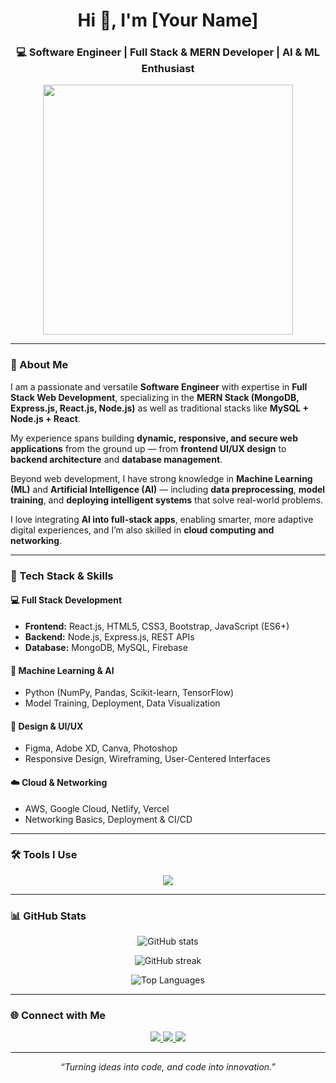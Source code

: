 <!--
✨ GitHub Profile README for [niyonkuru boduen]
-->

<h1 align="center">Hi 👋, I'm [Your Name]</h1>
<h3 align="center">💻 Software Engineer | Full Stack & MERN Developer | AI & ML Enthusiast</h3>

<p align="center">
  <img src="https://media.giphy.com/media/qgQUggAC3Pfv687qPC/giphy.gif" width="400"/>
</p>

---

### 🚀 About Me
I am a passionate and versatile **Software Engineer** with expertise in **Full Stack Web Development**, specializing in the **MERN Stack (MongoDB, Express.js, React.js, Node.js)** as well as traditional stacks like **MySQL + Node.js + React**.  

My experience spans building **dynamic, responsive, and secure web applications** from the ground up — from **frontend UI/UX design** to **backend architecture** and **database management**.  

Beyond web development, I have strong knowledge in **Machine Learning (ML)** and **Artificial Intelligence (AI)** — including **data preprocessing**, **model training**, and **deploying intelligent systems** that solve real-world problems.  

I love integrating **AI into full-stack apps**, enabling smarter, more adaptive digital experiences, and I’m also skilled in **cloud computing and networking**.

---

### 🧠 Tech Stack & Skills

#### 💻 Full Stack Development
- **Frontend:** React.js, HTML5, CSS3, Bootstrap, JavaScript (ES6+)
- **Backend:** Node.js, Express.js, REST APIs
- **Database:** MongoDB, MySQL, Firebase

#### 🤖 Machine Learning & AI
- Python (NumPy, Pandas, Scikit-learn, TensorFlow)
- Model Training, Deployment, Data Visualization

#### 🎨 Design & UI/UX
- Figma, Adobe XD, Canva, Photoshop
- Responsive Design, Wireframing, User-Centered Interfaces

#### ☁️ Cloud & Networking
- AWS, Google Cloud, Netlify, Vercel
- Networking Basics, Deployment & CI/CD

---

### 🛠️ Tools I Use
<p align="center">
  <img src="https://skillicons.dev/icons?i=react,nodejs,express,mongodb,mysql,js,html,css,bootstrap,python,tensorflow,git,github,figma,aws,vercel" />
</p>

---

### 📊 GitHub Stats
<p align="center">
  <img src="https://github-readme-stats.vercel.app/api?username=YOUR_GITHUB_USERNAME&show_icons=true&theme=tokyonight" alt="GitHub stats" />
</p>

<p align="center">
  <img src="https://github-readme-streak-stats.herokuapp.com/?user=YOUR_GITHUB_USERNAME&theme=tokyonight" alt="GitHub streak" />
</p>

<p align="center">
  <img src="https://github-readme-stats.vercel.app/api/top-langs/?username=YOUR_GITHUB_USERNAME&layout=compact&theme=tokyonight" alt="Top Languages" />
</p>

---

### 🌐 Connect with Me
<p align="center">
  <a href="https://linkedin.com/in/YOUR_LINKEDIN" target="_blank">
    <img src="https://img.shields.io/badge/LinkedIn-0A66C2?style=for-the-badge&logo=linkedin&logoColor=white"/>
  </a>
  <a href="mailto:YOUR_EMAIL@gmail.com" target="_blank">
    <img src="https://img.shields.io/badge/Email-D14836?style=for-the-badge&logo=gmail&logoColor=white"/>
  </a>
  <a href="https://YOUR_PORTFOLIO_URL" target="_blank">
    <img src="https://img.shields.io/badge/Portfolio-1E90FF?style=for-the-badge&logo=react&logoColor=white"/>
  </a>
</p>

---

<p align="center">
  <i>“Turning ideas into code, and code into innovation.”</i>
</p>


